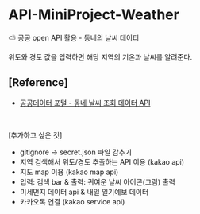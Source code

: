 # API-MiniProject-Weather
⛅ 공공 open API 활용 - 동네의 날씨 데이터 <br>

위도와 경도 값을 입력하면 해당 지역의 기온과 날씨를 알려준다.
<br>


## [Reference]
- [공공데이터 포털 - 동네 날씨 조회 데이터 API](https://www.data.go.kr/tcs/dss/selectApiDataDetailView.do?publicDataPk=15057682)

<br>


[추가하고 싶은 것]
- gitignore -> secret.json 파일 감추기
- 지역 검색해서 위도/경도 추출하는 API 이용 (kakao api)
- 지도 map 이용 (kakao map api)
- 입력: 검색 bar & 출력: 귀여운 날씨 아이콘(그림) 출력
- 미세먼지 데이터 api & 내일 일기예보 데이터
- 카카오톡 연결 (kakao service api) 
